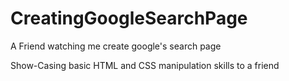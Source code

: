 # CreatingGoogleSearchPage
A Friend watching me create google's search page

Show-Casing basic HTML and CSS manipulation skills to a friend
